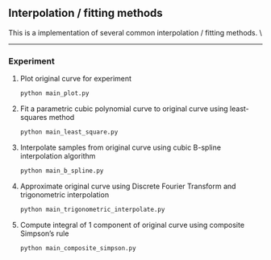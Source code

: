 ## Interpolation / fitting methods

This is a implementation of several common interpolation / fitting methods. \

---
### Experiment

1. Plot original curve for experiment
    ```bash
    python main_plot.py
    ```

2. Fit a parametric cubic polynomial curve to original curve using least-squares method
    ```bash
    python main_least_square.py
    ```

3. Interpolate samples from original curve using cubic B-spline interpolation algorithm
    ```bash
    python main_b_spline.py
    ```

4. Approximate original curve using Discrete Fourier Transform and trigonometric interpolation
    ```bash
    python main_trigonometric_interpolate.py
    ```

5. Compute integral of 1 component of original curve using composite Simpson’s rule
    ```bash
    python main_composite_simpson.py
    ```